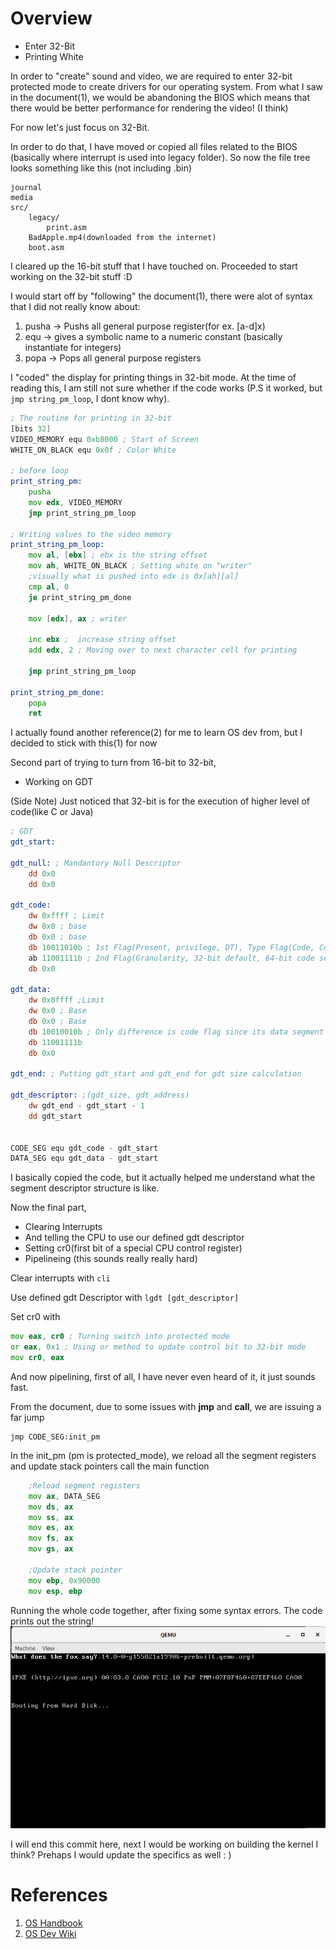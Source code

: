 # Overview
-  Enter 32-Bit
-  Printing White

In order to "create" sound and video, we are required to enter 32-bit protected mode to create drivers for our operating system. From what I saw in the document(1), we would be abandoning the BIOS which means that there would be better performance for rendering the video! (I think)

For now let's just focus on 32-Bit.

In order to do that,  I have moved or copied all files related to the BIOS (basically where interrupt is used into legacy folder). So now the file tree looks something like this (not including .bin)
```
journal
media
src/
    legacy/
        print.asm
    BadApple.mp4(downloaded from the internet)
    boot.asm
```

I cleared up the 16-bit stuff that I have touched on. Proceeded to start working on the 32-bit stuff :D

I would start off by "following" the document(1), 
there were alot of syntax that I did not really know about:
1) pusha -> Pushs all general purpose register(for ex. [a-d]x) 
2) equ -> gives a symbolic name to a numeric constant (basically instantiate for integers)
3) popa -> Pops all general purpose registers

I "coded" the display for printing things in 32-bit mode. At the time of reading this, I am  still not sure whether if the code works 
(P.S it worked, but ```jmp string_pm_loop```, I dont know why).
```asm
; The routine for printing in 32-bit
[bits 32]
VIDEO_MEMORY equ 0xb8000 ; Start of Screen
WHITE_ON_BLACK equ 0x0f ; Color White

; before loop
print_string_pm:
    pusha
    mov edx, VIDEO_MEMORY
    jmp print_string_pm_loop

; Writing values to the video memory
print_string_pm_loop:
    mov al, [ebx] ; ebx is the string offset
    mov ah, WHITE_ON_BLACK ; Setting white on "writer"
    ;visually what is pushed into edx is 0x[ah][al]
    cmp al, 0
    je print_string_pm_done

    mov [edx], ax ; writer
    
    inc ebx ;  increase string offset
    add edx, 2 ; Moving over to next character cell for printing

    jmp print_string_pm_loop

print_string_pm_done:
    popa
    ret
```
I actually found another reference(2) for me to learn OS dev from, but I decided to stick with this(1) for now

Second part of trying to turn from 16-bit to 32-bit,
- Working on GDT

(Side Note) Just noticed that 32-bit is for the execution of higher level of code(like C or Java)


```asm
; GDT
gdt_start:

gdt_null: ; Mandantory Null Descriptor
    dd 0x0
    dd 0x0

gdt_code:
    dw 0xffff ; Limit
    dw 0x0 ; base
    db 0x0 ; base
    db 10011010b ; 1st Flag(Present, privilege, DT), Type Flag(Code, Conforming, readable, accessed)
    ab 11001111b ; 2nd Flag(Granularity, 32-bit default, 64-bit code segment, AVL), Limit
    db 0x0

gdt_data:
    dw 0x0ffff ;Limit
    dw 0x0 ; Base 
    db 0x0 ; Base
    db 10010010b ; Only difference is code flag since its data segment
    db 11001111b
    db 0x0

gdt_end: ; Putting gdt_start and gdt_end for gdt size calculation

gdt_descriptor: ;(gdt_size, gdt_address)
    dw gdt_end - gdt_start - 1
    dd gdt_start


CODE_SEG equ gdt_code - gdt_start
DATA_SEG equ gdt_data - gdt_start
```

I basically copied the code, but it actually helped me understand what the segment descriptor structure is like.

Now the final part,
- Clearing Interrupts
- And telling the CPU to use our defined gdt descriptor
- Setting cr0(first bit of a special CPU control register)
- Pipelineing (this sounds really really hard)

Clear interrupts with ```cli```

Use defined gdt Descriptor with ```lgdt [gdt_descriptor]```

Set cr0 with
```asm
mov eax, cr0 ; Turning switch into protected mode
or eax, 0x1 ; Using or method to update control bit to 32-bit mode
mov cr0, eax
```

And now pipelining, first of all, I have never even heard of it, it just sounds fast.

From the document, due to some issues with **jmp** and **call**, we are issuing a far jump 
```
jmp CODE_SEG:init_pm
```
In the init_pm (pm is protected_mode), we reload all the segment registers and update stack pointers call the main function
```asm
    ;Reload segment registers
    mov ax, DATA_SEG
    mov ds, ax
    mov ss, ax
    mov es, ax
    mov fs, ax
    mov gs, ax

    ;Update stack pointer
    mov ebp, 0x90000 
    mov esp, ebp
```
Running the whole code together, after fixing some syntax errors. The code prints out the string!
![](../media/journal/32bitprintingstring.png)

I will end this commit here, next I would be working on building the kernel I think? Prehaps I would update the specifics as well : )


# References
1) [OS Handbook](https://www.cs.bham.ac.uk/~exr/lectures/opsys/10_11/lectures/os-dev.pdf)
2) [OS Dev Wiki](https://wiki.osdev.org/)





